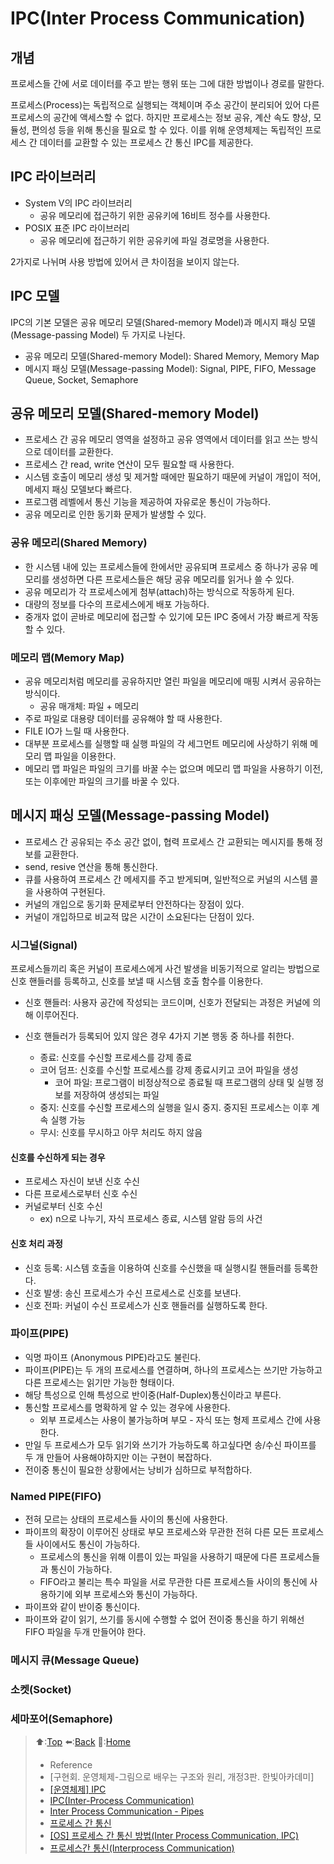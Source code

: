 # IPC(Inter Process Communication)
## 개념
프로세스들 간에 서로 데이터를 주고 받는 행위 또는 그에 대한 방법이나 경로를 말한다.

프로세스(Process)는 독립적으로 실행되는 객체이며 주소 공간이 분리되어 있어 다른 프로세스의 공간에 액세스할 수 없다. 하지만 프로세스는 정보 공유, 계산 속도 향상, 모듈성, 편의성 등을 위해 통신을 필요로 할 수 있다. 
이를 위해 운영체제는 독립적인 프로세스 간 데이터를 교환할 수 있는 프로세스 간 통신 IPC를 제공한다. 

## IPC 라이브러리 
- System V의 IPC 라이브러리
  - 공유 메모리에 접근하기 위한 공유키에 16비트 정수를 사용한다.
- POSIX 표준 IPC 라이브러리
  - 공유 메모리에 접근하기 위한 공유키에 파일 경로명을 사용한다.

2가지로 나뉘며 사용 방법에 있어서 큰 차이점을 보이지 않는다. 

## IPC 모델
IPC의 기본 모델은 공유 메모리 모델(Shared-memory Model)과 메시지 패싱 모델(Message-passing Model) 두 가지로 나뉜다. 
- 공유 메모리 모델(Shared-memory Model): Shared Memory, Memory Map
- 메시지 패싱 모델(Message-passing Model): Signal, PIPE, FIFO, Message Queue, Socket, Semaphore

## 공유 메모리 모델(Shared-memory Model)
- 프로세스 간 공유 메모리 영역을 설정하고 공유 영역에서 데이터를 읽고 쓰는 방식으로 데이터를 교환한다.
- 프로세스 간 read, write 연산이 모두 필요할 때 사용한다. 
- 시스템 호출이 메모리 생성 및 제거할 때에만 필요하기 때문에 커널이 개입이 적어, 메세지 패싱 모델보다 빠르다.
- 프로그램 레벨에서 통신 기능을 제공하여 자유로운 통신이 가능하다.
- 공유 메모리로 인한 동기화 문제가 발생할 수 있다. 

### 공유 메모리(Shared Memory)
- 한 시스템 내에 있는 프로세스들에 한에서만 공유되며 프로세스 중 하나가 공유 메모리를 생성하면 다른 프로세스들은 해당 공유 메모리를 읽거나 쓸 수 있다.
- 공유 메모리가 각 프로세스에게 첨부(attach)하는 방식으로 작동하게 된다.
- 대량의 정보를 다수의 프로세스에게 배포 가능하다.
- 중개자 없이 곧바로 메모리에 접근할 수 있기에 모든 IPC 중에서 가장 빠르게 작동할 수 있다. 

### 메모리 맵(Memory Map)
- 공유 메모리처럼 메모리를 공유하지만 열린 파일을 메모리에 매핑 시켜서 공유하는 방식이다.
  - 공유 매개체: 파일 + 메모리
- 주로 파일로 대용량 데이터를 공유해야 할 때 사용한다.
- FILE IO가 느릴 때 사용한다.
- 대부분 프로세스를 실행할 때 실행 파일의 각 세그먼트 메모리에 사상하기 위해 메모리 맵 파일을 이용한다.
- 메모리 맵 파일은 파일의 크기를 바꿀 수는 없으며 메모리 맵 파일을 사용하기 이전, 또는 이후에만 파일의 크기를 바꿀 수 있다. 

## 메시지 패싱 모델(Message-passing Model)
- 프로세스 간 공유되는 주소 공간 없이, 협력 프로세스 간 교환되는 메시지를 통해 정보를 교환한다.
- send, resive 연산을 통해 통신한다.
- 큐를 사용하여 프로세스 간 메세지를 주고 받게되며, 일반적으로 커널의 시스템 콜을 사용하여 구현된다.
- 커널의 개입으로 동기화 문제로부터 안전하다는 장점이 있다.
- 커널이 개입하므로 비교적 많은 시간이 소요된다는 단점이 있다.

### 시그널(Signal)
프로세스들끼리 혹은 커널이 프로세스에게 사건 발생을 비동기적으로 알리는 방법으로 신호 핸들러를 등록하고, 신호를 보낼 때 시스템 호출 함수를 이용한다. 
- 신호 핸들러: 사용자 공간에 작성되는 코드이며, 신호가 전달되는 과정은 커널에 의해 이루어진다.
- 신호 핸들러가 등록되어 있지 않은 경우 4가지 기본 행동 중 하나를 취한다.

  - 종료: 신호를 수신할 프로세스를 강제 종료
  - 코어 덤프: 신호를 수신할 프로세스를 강제 종료시키고 코어 파일을 생성
    - 코어 파일: 프로그램이 비정상적으로 종료될 때 프로그램의 상태 및 실행 정보를 저장하여 생성되는 파일
  - 중지: 신호를 수신할 프로세스의 실행을 일시 중지. 중지된 프로세스는 이후 계속 실행 가능
  - 무시: 신호를 무시하고 아무 처리도 하지 않음

#### 신호를 수신하게 되는 경우
- 프로세스 자신이 보낸 신호 수신
- 다른 프로세스로부터 신호 수신
- 커널로부터 신호 수신
  - ex) n으로 나누기, 자식 프로세스 종료, 시스템 알람 등의 사건

#### 신호 처리 과정
- 신호 등록: 시스템 호출을 이용하여 신호를 수신했을 때 실행시킬 핸들러를 등록한다.
- 신호 발생: 송신 프로세스가 수신 프로세스로 신호를 보낸다.
- 신호 전파: 커널이 수신 프로세스가 신호 핸들러를 실행하도록 한다.

### 파이프(PIPE)
- 익명 파이프 (Anonymous PIPE)라고도 불린다.
- 파이프(PIPE)는 두 개의 프로세스를 연결하며, 하나의 프로세스는 쓰기만 가능하고 다른 프로세스는 읽기만 가능한 형태이다.
- 해당 특성으로 인해 특성으로 반이중(Half-Duplex)통신이라고 부른다.
- 통신할 프로세스를 명확하게 알 수 있는 경우에 사용한다.
  - 외부 프로세스는 사용이 불가능하며 부모 - 자식 또는 형제 프로세스 간에 사용한다. 
- 만일 두 프로세스가 모두 읽기와 쓰기가 가능하도록 하고싶다면 송/수신 파이프를 두 개 만들어 사용해야하지만 이는 구현이 복잡하다.
- 전이중 통신이 필요한 상황에서는 낭비가 심하므로 부적합하다.

### Named PIPE(FIFO)
- 전혀 모르는 상태의 프로세스들 사이의 통신에 사용한다.
- 파이프의 확장이 이루어진 상태로 부모 프로세스와 무관한 전혀 다른 모든 프로세스들 사이에서도 통신이 가능하다.
  - 프로세스의 통신을 위해 이름이 있는 파일을 사용하기 때문에 다른 프로세스들과 통신이 가능하다.
  - FIFO라고 불리는 특수 파일을 서로 무관한 다른 프로세스들 사이의 통신에 사용하기에 외부 프로세스와 통신이 가능하다.
- 파이프와 같이 반이중 통신이다.
- 파이프와 같이 읽기, 쓰기를 동시에 수행할 수 없어 전이중 통신을 하기 위해선 FIFO 파일을 두개 만들어야 한다.

### 메시지 큐(Message Queue)
### 소켓(Socket) 

### 세마포어(Semaphore)

> ⬆️:[Top](#IPCInter-Process-Communication)
> ⬅️:[Back](https://github.com/Minho979/CS_Study/blob/main/README.md#%EF%B8%8F-Operating-System)
> 💁:[Home](https://github.com/Minho979/CS_Study/blob/main/README.md)
> - Reference
> - [구현회. 운영체제-그림으로 배우는 구조와 원리, 개정3판. 한빛아카데미]
> - [[운영체제] IPC](https://steady-coding.tistory.com/508)
> - [IPC(Inter-Process Communication)](https://sepang2.tistory.com/45)
> - [Inter Process Communication - Pipes](https://www.tutorialspoint.com/inter_process_communication/inter_process_communication_pipes.htm)
> - [프로세스 간 통신](https://ko.wikipedia.org/wiki/%ED%94%84%EB%A1%9C%EC%84%B8%EC%8A%A4_%EA%B0%84_%ED%86%B5%EC%8B%A0)
> - [[OS] 프로세스 간 통신 방법(Inter Process Communication, IPC)](https://dar0m.tistory.com/233)
> - [프로세스간 통신(Interprocess Communication)](https://neos518.tistory.com/132)
